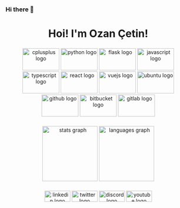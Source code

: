 ### Hi there 👋

<!--
**0zzy0sbourne/0zzy0sbourne** is a ✨ _special_ ✨ repository because its `README.md` (this file) appears on your GitHub profile.

Here are some ideas to get you started:

- 🔭 I’m currently working on ...
- 🌱 I’m currently learning ...
- 👯 I’m looking to collaborate on ...
- 🤔 I’m looking for help with ...
- 💬 Ask me about ...
- 📫 How to reach me: ...
- 😄 Pronouns: ...
- ⚡ Fun fact: ...
-->

<h1 align="center">Hoi! I'm Ozan Çetin!</h1>

###

<div align="center">
  <img src="https://cdn.jsdelivr.net/gh/devicons/devicon/icons/cplusplus/cplusplus-original.svg" height="60" width="100" alt="cplusplus logo"  />
  <img src="https://cdn.jsdelivr.net/gh/devicons/devicon/icons/python/python-original.svg" height="60" width="100" alt="python logo"  />
  <img src="https://cdn.jsdelivr.net/gh/devicons/devicon/icons/flask/flask-original.svg" height="60" width="100" alt="flask logo"  />
  <img src="https://cdn.jsdelivr.net/gh/devicons/devicon/icons/javascript/javascript-original.svg" height="60" width="100" alt="javascript logo"  />
  <img src="https://cdn.jsdelivr.net/gh/devicons/devicon/icons/typescript/typescript-original.svg" height="60" width="100" alt="typescript logo"  />
  <img src="https://cdn.jsdelivr.net/gh/devicons/devicon/icons/react/react-original.svg" height="60" width="100" alt="react logo"  />
  <img src="https://cdn.jsdelivr.net/gh/devicons/devicon/icons/vuejs/vuejs-original.svg" height="60" width="100" alt="vuejs logo"  />
  <img src="https://cdn.jsdelivr.net/gh/devicons/devicon/icons/ubuntu/ubuntu-plain.svg" height="60" width="100" alt="ubuntu logo"  />
  <img src="https://cdn.jsdelivr.net/gh/devicons/devicon/icons/github/github-original.svg" height="60" width="100" alt="github logo"  />
  <img src="https://cdn.jsdelivr.net/gh/devicons/devicon/icons/bitbucket/bitbucket-original.svg" height="60" width="100" alt="bitbucket logo"  />
  <img src="https://cdn.jsdelivr.net/gh/devicons/devicon/icons/gitlab/gitlab-original.svg" height="60" width="100" alt="gitlab logo"  />
</div>

###

<div align="center">
  <img src="https://github-readme-stats.vercel.app/api?hide_title=false&hide_rank=false&show_icons=true&include_all_commits=true&count_private=true&disable_animations=false&theme=dark&locale=en&hide_border=false&username=0zy" height="150" alt="stats graph"  />
  <img src="https://github-readme-stats.vercel.app/api/top-langs?locale=en&hide_title=false&layout=compact&card_width=320&langs_count=5&theme=dracula&hide_border=false&username=0zzy0sbourne" height="150" alt="languages graph"  />
</div>

###

<div align="center">
  <img src="https://raw.githubusercontent.com/maurodesouza/profile-readme-generator/master/src/assets/icons/social/linkedin/default.svg" width="70" height="30" alt="linkedin logo"  />
  <img src="https://raw.githubusercontent.com/maurodesouza/profile-readme-generator/master/src/assets/icons/social/twitter/default.svg" width="70" height="30" alt="twitter logo"  />
  <img src="https://raw.githubusercontent.com/maurodesouza/profile-readme-generator/master/src/assets/icons/social/discord/default.svg" width="70" height="30" alt="discord logo"  />
  <img src="https://raw.githubusercontent.com/maurodesouza/profile-readme-generator/master/src/assets/icons/social/youtube/default.svg" width="70" height="30" alt="youtube logo"  />
</div>

###
